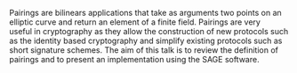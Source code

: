 Pairings are bilinears applications that take as arguments two points on an                                                                                    
elliptic curve and return an element of a finite field. Pairings are very                                                                                      
useful in cryptography as they allow the construction of new protocols such                                                                                    
as the identity based cryptography and simplify existing protocols such as                                                                                     
short signature schemes. The aim of this talk is to review the definition of                                                                                   
pairings and to present an implementation using the SAGE software.     
